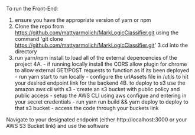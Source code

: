 To run the Front-End:
1. ensure you have the appropriate version of yarn or npm
2. Clone the repo from https://github.com/mattyarmolich/MarkLogicClassifier.git using the command 'git clone https://github.com/mattyarmolich/MarkLogicClassifier.git'
3.cd into the directory
4. run yarn/npm install to load all of the external depencencies of the project
4A. - if running locally install the CORS allow plugin for chrome to allow external GET/POST requests to function as if its been deployed - run yarn start to run locally - configure the urlAssets file in /utils to hit your desired endpoint link for the backend
4B. to deploy to s3 use the amazon aws cli with s3 - create an s3 bucket with public policy and public access - setup the AWS CLI using aws configue and entering in your secret credentials - run yarn run build && yarn deploy to deploy to that s3 bucket    - access the code through your buckets link

Navigate to your designated endpoint (either http://localhost:3000 or your AWS S3 Bucket link) and use the software
